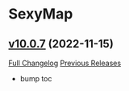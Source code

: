 # SexyMap

## [v10.0.7](https://github.com/funkydude/SexyMap/tree/v10.0.7) (2022-11-15)
[Full Changelog](https://github.com/funkydude/SexyMap/compare/v10.0.6...v10.0.7) [Previous Releases](https://github.com/funkydude/SexyMap/releases)

- bump toc  
